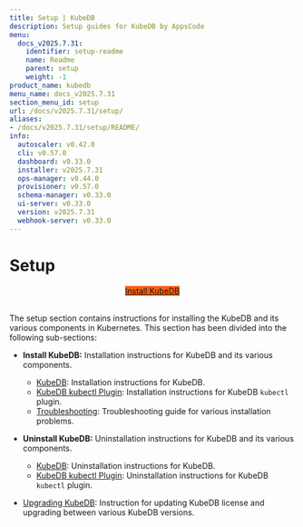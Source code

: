 ```yaml
---
title: Setup | KubeDB
description: Setup guides for KubeDB by AppsCode
menu:
  docs_v2025.7.31:
    identifier: setup-readme
    name: Readme
    parent: setup
    weight: -1
product_name: kubedb
menu_name: docs_v2025.7.31
section_menu_id: setup
url: /docs/v2025.7.31/setup/
aliases:
- /docs/v2025.7.31/setup/README/
info:
  autoscaler: v0.42.0
  cli: v0.57.0
  dashboard: v0.33.0
  installer: v2025.7.31
  ops-manager: v0.44.0
  provisioner: v0.57.0
  schema-manager: v0.33.0
  ui-server: v0.33.0
  version: v2025.7.31
  webhook-server: v0.33.0
---
```


# Setup

<div style="text-align: center;">
  <a class="button is-info is-medium is-active has-text-weight-normal" href="/docs/v2025.7.31/setup/install/kubedb"  style="background:#FC6011; width: 18rem;">Install KubeDB</a>
</div>
<br>

The setup section contains instructions for installing the KubeDB and its various components in Kubernetes. This section has been divided into the following sub-sections:

- **Install KubeDB:** Installation instructions for KubeDB and its various components.
  - [KubeDB](/docs/v2025.7.31/setup/install/kubedb): Installation instructions for KubeDB.
  - [KubeDB kubectl Plugin](/docs/v2025.7.31/setup/install/kubectl_plugin): Installation instructions for KubeDB `kubectl` plugin.
  - [Troubleshooting](/docs/v2025.7.31/setup/install/troubleshoting): Troubleshooting guide for various installation problems.

- **Uninstall KubeDB:** Uninstallation instructions for KubeDB and its various components.
  - [KubeDB](/docs/v2025.7.31/setup/uninstall/kubedb): Uninstallation instructions for KubeDB.
  - [KubeDB kubectl Plugin](/docs/v2025.7.31/setup/uninstall/kubectl_plugin): Uninstallation instructions for KubeDB `kubectl` plugin.
- [Upgrading KubeDB](/docs/v2025.7.31/setup/upgrade/): Instruction for updating KubeDB license and upgrading between various KubeDB versions.
